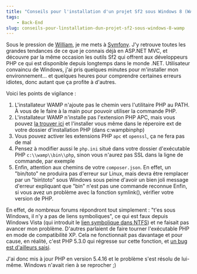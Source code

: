 ```yaml
---
title: "Conseils pour l'installation d'un projet Sf2 sous Windows 8 (WAMP)"
tags:
    - Back-End
slug: conseils-pour-linstallation-dun-projet-sf2-sous-windows-8-wamp
---
```


Sous le pression de [William](http://william-pottier.fr/ 'Site personnel de William Pottier'), je me mets à [Symfony](http://symfony.com/ 'Site officiel de Symfony'). J'y retrouve toutes les grandes tendances de ce que je connais déjà en ASP.NET MVC, et découvre par la même occasion les outils Sf2 qui offrent aux développeurs PHP ce qui est disponible depuis longtemps dans le monde .NET. Utilisateur convaincu de Windows, j'ai pris quelques minutes pour m'installer mon environnement… et quelques heures pour comprendre certaines erreurs idiotes, donc autant que ça profite à d'autres.

<!-- more -->

Voici les points de vigilance :

1.  L'installateur WAMP n'ajoute pas le chemin vers l'utilitaire PHP au PATH. À vous de le faire à la main pour pouvoir utiliser la commande PHP.
2.  L'installateur WAMP n'installe pas l'extension PHP APC, mais vous pouvez [la trouver ici](http://dev.freshsite.pl/php-accelerators/apc.html 'Extention APC pour PHP') et l'installer vous même dans le réperoire ext de votre dossier d'installation PHP (dans c:wampbinphp)
3.  Vous pouvez activer les extensions PHP `apc` et `openssl`, ça ne fera pas de mal
4.  Pensez à modifier aussi le `php.ini` situé dans votre dossier d'exécutable PHP `c:\\wamp\\bin\\php`, sinon vous n'aurez pas SSL dans la ligne de commande, par exemple
5.  Enfin, attention aux chemins de votre `composer.json`. En effet, un "bin/toto" ne produira pas d'erreur sur Linux, mais devra être remplacer par un "bin\\toto" sous Windows sous peine d'avoir un bien joli message d'erreur expliquant que "bin" n'est pas une commande reconnue Enfin, si vous avez un problème avec la fonction symlink(), vérifier votre version de PHP.

En effet, de nombreux forums répondront tout simplement : "t'es sous Windows, il n'y a pas de liens symboliques", ce qui est faux depuis Windows Vista (qui introduit le [lien symbolique dans NTFS](https://en.wikipedia.org/wiki/NTFS_symbolic_link 'NTFS Symbolic Link on Wikipedia')) et ne faisait pas avancer mon problème. D'autres parlaient de faire tourner l'exécutable PHP en mode de compatibilité XP. Cela ne fonctionnait pas davantage et pour cause, en réalité, c'est PHP 5.3.0 qui régresse sur cette fonction, et [un bug est d'ailleurs saisi](https://bugs.php.net/bug.php?id=48975 'Bug Symlink sur PHP 5.3.0').

J'ai donc mis à jour PHP en version 5.4.16 et le problème s'est résolu de lui-même. Windows n'avait rien à se reprocher ;)
